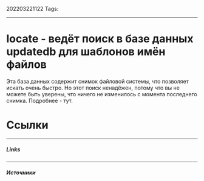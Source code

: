 202203221122
Tags:
___
# locate - ведёт поиск в базе данных updatedb для шаблонов имён файлов
Эта база данных содержит снимок файловой системы, что позволяет искать очень быстро. Но этот поиск ненадёжен, потому что вы не можете быть уверены, что ничего не изменилось с момента последнего снимка. Подробнее - тут.




# Ссылки
___
##### Links


---
##### Источники
